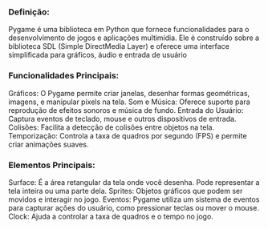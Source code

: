 ### Definição:
Pygame é uma biblioteca em Python que fornece funcionalidades para o desenvolvimento de jogos e aplicações multimídia. 
Ele é construído sobre a biblioteca SDL (Simple DirectMedia Layer) e oferece uma interface simplificada para gráficos, áudio e entrada de usuário

### Funcionalidades Principais:

Gráficos: O Pygame permite criar janelas, desenhar formas geométricas, imagens, e manipular pixels na tela.
Som e Música: Oferece suporte para reprodução de efeitos sonoros e música de fundo.
Entrada do Usuário: Captura eventos de teclado, mouse e outros dispositivos de entrada.
Colisões: Facilita a detecção de colisões entre objetos na tela.
Temporização: Controla a taxa de quadros por segundo (FPS) e permite criar animações suaves.

### Elementos Principais:

Surface: É a área retangular da tela onde você desenha. Pode representar a tela inteira ou uma parte dela.
Sprites: Objetos gráficos que podem ser movidos e interagir no jogo.
Eventos: Pygame utiliza um sistema de eventos para capturar ações do usuário, como pressionar teclas ou mover o mouse.
Clock: Ajuda a controlar a taxa de quadros e o tempo no jogo.
